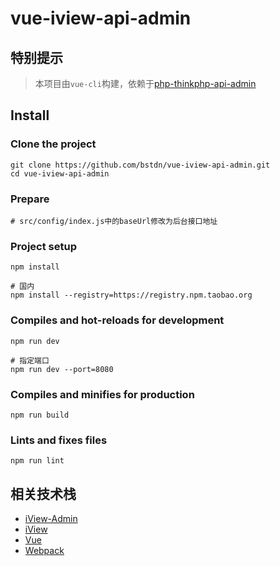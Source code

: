# vue-iview-api-admin

## 特别提示

> 本项目由`vue-cli`构建，依赖于[php-thinkphp-api-admin](https://github.com/bstdn/php-thinkphp-api-admin)

## Install

### Clone the project

```
git clone https://github.com/bstdn/vue-iview-api-admin.git
cd vue-iview-api-admin
```

### Prepare

```
# src/config/index.js中的baseUrl修改为后台接口地址
```

### Project setup

```
npm install

# 国内
npm install --registry=https://registry.npm.taobao.org
```

### Compiles and hot-reloads for development

```
npm run dev

# 指定端口
npm run dev --port=8080
```

### Compiles and minifies for production

```
npm run build
```

### Lints and fixes files

```
npm run lint
```

## 相关技术栈

- [iView-Admin](https://github.com/iview/iview-admin)
- [iView](https://github.com/iview/iview)
- [Vue](https://github.com/vuejs/vue)
- [Webpack](https://github.com/webpack/webpack)
